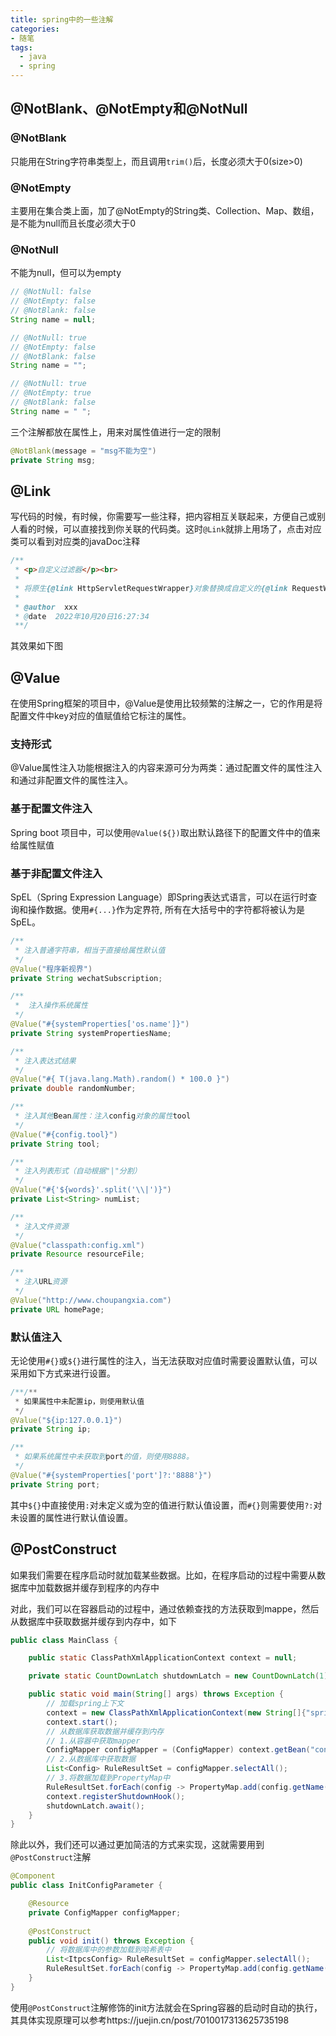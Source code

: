 ```yaml
---
title: spring中的一些注解
categories: 
- 随笔
tags: 
  - java
  - spring
---
```


## @NotBlank、@NotEmpty和@NotNull

### @NotBlank

只能用在String字符串类型上，而且调用`trim()`后，长度必须大于0(size>0)

### @NotEmpty

主要用在集合类上面，加了@NotEmpty的String类、Collection、Map、数组，是不能为null而且长度必须大于0

### @NotNull

不能为null，但可以为empty

```java
// @NotNull: false
// @NotEmpty: false
// @NotBlank: false
String name = null;

// @NotNull: true
// @NotEmpty: false
// @NotBlank: false
String name = "";

// @NotNull: true
// @NotEmpty: true
// @NotBlank: false
String name = " ";
```

三个注解都放在属性上，用来对属性值进行一定的限制

```java
@NotBlank(message = "msg不能为空")
private String msg;
```

## @Link

写代码的时候，有时候，你需要写一些注释，把内容相互关联起来，方便自己或别人看的时候，可以直接找到你关联的代码类。这时`@Link`就排上用场了，点击对应类可以看到对应类的javaDoc注释

```java
/**
 * <p>自定义过滤器</p><br>
 *
 * 将原生{@link HttpServletRequestWrapper}对象替换成自定义的{@link RequestWrapper}对象
 *
 * @author  xxx
 * @date  2022年10月20日16:27:34
 **/
```

其效果如下图



## @Value

在使用Spring框架的项目中，@Value是使用比较频繁的注解之一，它的作用是将配置文件中key对应的值赋值给它标注的属性。

### 支持形式

@Value属性注入功能根据注入的内容来源可分为两类：通过配置文件的属性注入和通过非配置文件的属性注入。

### 基于配置文件注入

Spring boot 项目中，可以使用`@Value(${})`取出默认路径下的配置文件中的值来给属性赋值

### 基于非配置文件注入

SpEL（Spring Expression Language）即Spring表达式语言，可以在运行时查询和操作数据。使用`#{...}`作为定界符, 所有在大括号中的字符都将被认为是 SpEL。

```java
/**
 * 注入普通字符串，相当于直接给属性默认值
 */
@Value("程序新视界")
private String wechatSubscription;

/**
 *  注入操作系统属性
 */
@Value("#{systemProperties['os.name']}")
private String systemPropertiesName;

/**
 * 注入表达式结果
 */
@Value("#{ T(java.lang.Math).random() * 100.0 }")
private double randomNumber;

/**
 * 注入其他Bean属性：注入config对象的属性tool
 */
@Value("#{config.tool}")
private String tool;

/**
 * 注入列表形式（自动根据"|"分割）
 */
@Value("#{'${words}'.split('\\|')}")
private List<String> numList;

/**
 * 注入文件资源
 */
@Value("classpath:config.xml")
private Resource resourceFile;

/**
 * 注入URL资源
 */
@Value("http://www.choupangxia.com")
private URL homePage;
```

### 默认值注入

无论使用`#{}`或`${}`进行属性的注入，当无法获取对应值时需要设置默认值，可以采用如下方式来进行设置。

```java
/**/**
 * 如果属性中未配置ip，则使用默认值
 */
@Value("${ip:127.0.0.1}")
private String ip;

/**
 * 如果系统属性中未获取到port的值，则使用8888。
 */
@Value("#{systemProperties['port']?:'8888'}")
private String port;
```

其中`${}`中直接使用`:`对未定义或为空的值进行默认值设置，而`#{}`则需要使用`?:`对未设置的属性进行默认值设置。

## @PostConstruct

如果我们需要在程序启动时就加载某些数据。比如，在程序启动的过程中需要从数据库中加载数据并缓存到程序的内存中

对此，我们可以在容器启动的过程中，通过依赖查找的方法获取到mappe，然后从数据库中获取数据并缓存到内存中，如下

```java
public class MainClass {

    public static ClassPathXmlApplicationContext context = null;

    private static CountDownLatch shutdownLatch = new CountDownLatch(1);

    public static void main(String[] args) throws Exception {
        // 加载spring上下文
        context = new ClassPathXmlApplicationContext(new String[]{"spring-config.xml"});
        context.start();
        // 从数据库获取数据并缓存到内存
        // 1.从容器中获取mapper
        ConfigMapper configMapper = (ConfigMapper) context.getBean("configMapper");
        // 2.从数据库中获取数据
        List<Config> RuleResultSet = configMapper.selectAll();
        // 3.将数据加载到PropertyMap中
        RuleResultSet.forEach(config -> PropertyMap.add(config.getName(), config.getValue()));
        context.registerShutdownHook();
        shutdownLatch.await();
    }
}
```

除此以外，我们还可以通过更加简洁的方式来实现，这就需要用到`@PostConstruct`注解

```java
@Component
public class InitConfigParameter {

    @Resource
    private ConfigMapper configMapper;
 
    @PostConstruct
    public void init() throws Exception {
        // 将数据库中的参数加载到哈希表中
        List<ItpcsConfig> RuleResultSet = configMapper.selectAll();
        RuleResultSet.forEach(config -> PropertyMap.add(config.getName(), config.getValue()));
    }
}

```

使用`@PostConstruct`注解修饰的init方法就会在Spring容器的启动时自动的执行，其具体实现原理可以参考https://juejin.cn/post/7010017313625735198